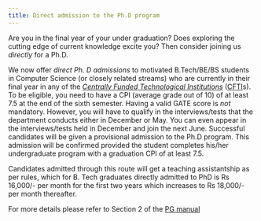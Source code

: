 ```yaml
---
title: Direct admission to the Ph.D program
---
```


Are you in the final year of your under graduation? Does exploring the
cutting edge of current knowledge excite you? Then consider joining us
*directly* for a Ph.D.
<!--more-->

We now offer *direct Ph. D admissions* to motivated B.Tech/BE/BS
students in Computer Science (or closely related streams) who are
currently in their final year in any of the
*[Centrally Funded Technological Institutions][cfti]* ([CFTI]s). To be
eligible, you need to have a CPI (average grade out of 10) of at least
7.5 at the end of the sixth semester. Having a valid GATE score is
*not* mandatory. However, you will have to qualify in the
interviews/tests that the department conducts either in December or
May.  You can even appear in the interviews/tests held in December and
join the next June. Successful candidates will be given a provisional
admission to the Ph.D program. This admission will be confirmed
provided the student completes his/her undergraduate program with a
graduation CPI of at least 7.5.

Candidates admitted through this route will get a teaching
assistantship as per rules, which for B. Tech graduates directly
admitted to PhD is Rs 16,000/- per month for the first two years which
increases to Rs 18,000/- per month thereafter.

For more details please refer to Section 2 of the [PG manual]

[PG manual]: <http://www.iitk.ac.in/doaa/PG%20Manual%20Final.pdf> "PG Manual"
[cfti]: <http://mhrd.gov.in/technical-education-1>
